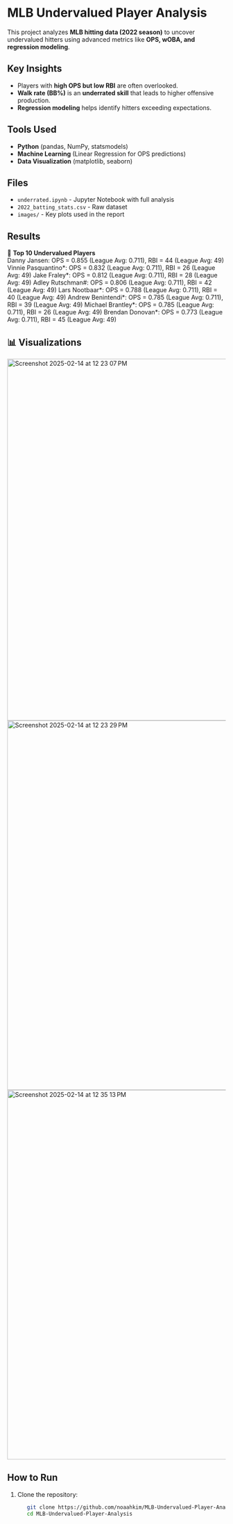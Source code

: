 # MLB Undervalued Player Analysis
This project analyzes **MLB hitting data (2022 season)** to uncover undervalued hitters using advanced metrics like **OPS, wOBA, and regression modeling**.

## Key Insights
- Players with **high OPS but low RBI** are often overlooked.
- **Walk rate (BB%)** is an **underrated skill** that leads to higher offensive production.
- **Regression modeling** helps identify hitters exceeding expectations.

## Tools Used
- **Python** (pandas, NumPy, statsmodels)
- **Machine Learning** (Linear Regression for OPS predictions)
- **Data Visualization** (matplotlib, seaborn)

## Files
- `underrated.ipynb` - Jupyter Notebook with full analysis
- `2022_batting_stats.csv` - Raw dataset
- `images/` - Key plots used in the report

## Results
📌 **Top 10 Undervalued Players**  
Danny Jansen: OPS = 0.855 (League Avg: 0.711), RBI = 44 (League Avg: 49)
Vinnie Pasquantino*: OPS = 0.832 (League Avg: 0.711), RBI = 26 (League Avg: 49)
Jake Fraley*: OPS = 0.812 (League Avg: 0.711), RBI = 28 (League Avg: 49)
Adley Rutschman#: OPS = 0.806 (League Avg: 0.711), RBI = 42 (League Avg: 49)
Lars Nootbaar*: OPS = 0.788 (League Avg: 0.711), RBI = 40 (League Avg: 49)
Andrew Benintendi*: OPS = 0.785 (League Avg: 0.711), RBI = 39 (League Avg: 49)
Michael Brantley*: OPS = 0.785 (League Avg: 0.711), RBI = 26 (League Avg: 49)
Brendan Donovan*: OPS = 0.773 (League Avg: 0.711), RBI = 45 (League Avg: 49)

## 📊 Visualizations
<img width="832" alt="Screenshot 2025-02-14 at 12 23 07 PM" src="https://github.com/user-attachments/assets/41b57157-bdbf-46d6-8d98-877f1fa7cae9" />
<img width="850" alt="Screenshot 2025-02-14 at 12 23 29 PM" src="https://github.com/user-attachments/assets/20ad9943-4fa3-41a4-8268-3fc0b3af6be2" />
<img width="850" alt="Screenshot 2025-02-14 at 12 35 13 PM" src="https://github.com/user-attachments/assets/ee4fdebd-fe9e-4ce7-a4be-f67ba86bf0f9" />


## How to Run
1. Clone the repository:  
   ```bash
      git clone https://github.com/noaahkim/MLB-Undervalued-Player-Analysis.git
      cd MLB-Undervalued-Player-Analysis
